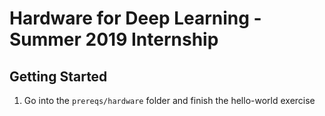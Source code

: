 Hardware for Deep Learning - Summer 2019 Internship
===================================================

Getting Started
---------------

1. Go into the ```prereqs/hardware``` folder and finish the hello-world exercise
